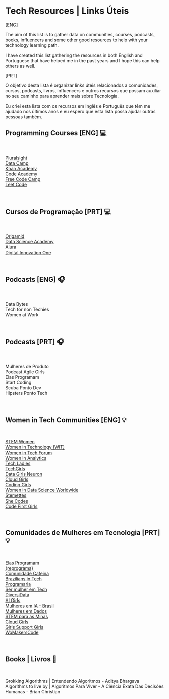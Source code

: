 # Tech Resources | Links Úteis

[ENG]

The aim of this list is to gather data on communities, courses, podcasts, books, influencers and some other good resources to help with your technology learning path.

I have created this list gathering the resources in both English and Portuguese that have helped me in the past years and I hope this can help others as well.

[PRT]

O objetivo desta lista é organizar links úteis relacionados a comunidades, cursos, podcasts, livros, influencers e outros recursos que possam auxiliar no seu caminho para aprender mais sobre Tecnologia.

Eu criei esta lista com os recursos em Inglês e Português que têm me ajudado nos últimos anos e eu espero que esta lista possa ajudar outras pessoas também.


## Programming Courses [ENG] :computer:
<br>

[Pluralsight](https://app.pluralsight.com/id) <br>
[Data Camp](https://www.datacamp.com/) <br>
[Khan Academy](https://khanacademy.org) <br>
[Code Academy](https://www.codecademy.com/) <br>
[Free Code Camp](https://www.freecodecamp.org/) <br>
[Leet Code](https://leetcode.com/) <br>
<br><br>

## Cursos de Programação [PRT] :computer:
<br>

[Origamid](https://www.origamid.com/) <br>
[Data Science Academy](https://www.datascienceacademy.com.br/) <br>
[Alura](https://www.alura.com.br/) <br>
[Digital Innovation One](https://www.dio.me/en) <br>
<br><br>

## Podcasts [ENG] :headphones:
<br>

Data Bytes <br>
Tech for non Techies <br>
Women at Work <br>
<br><br>

## Podcasts [PRT] :headphones:
<br>

Mulheres de Produto <br>
Podcast Agile Girls <br>
Elas Programam <br>
Start Coding <br>
Scuba Ponto Dev <br>
Hipsters Ponto Tech <br>
<br><br>

## Women in Tech Communities [ENG] :bulb:
<br>

[STEM Women](https://stemwomenevents.com/events) <br>
[Women in Technology (WIT)](http://www.mywit.org/) <br>
[Women in Tech Forum](http://www.womenintechforum.com/) <br>
[Women in Analytics](https://www.womeninanalytics.com/) <br>
[Tech Ladies](http://www.hiretechladies.com/) <br>
[TechGirls](https://www.wearetechgirls.com/) <br>
[Data Girls Neuron](https://linktr.ee/DataGirls) <br>
[Cloud Girls](http://www.cloudgirls.org/) <br>
[Coding Girls](http://www.coding-girls.com/) <br>
[Women in Data Science Worldwide](https://www.widsconference.org/) <br>
[Stemettes](http://stemettes.org/) <br>
[She Codes](https://www.shecodes.io/) <br>
[Code First Girls](https://codefirstgirls.com/) <br>
<br><br>

## Comunidades de Mulheres em Tecnologia [PRT] :bulb:
<br>

[Elas Programam](https://elasprogramam.com.br/#/) <br>
[{reprograma}](http://www.reprograma.com.br/estacao-hack/) <br>
[Comunidade Cafeina](http://compiladoras.com.br/) <br>
[Brazilians in Tech](http://braziliansintech.com/) <br>
[Programaria](http://www.programaria.org/) <br>
[Ser mulher em Tech](https://sermulheremtech.com.br/) <br>
[DiversiData](https://linktr.ee/diversidata) <br>
[AI Girls](https://www.linkedin.com/company/ai-girls/) <br>
[Mulheres em IA - Brasil](https://mulheres-em-ia.github.io/) <br>
[Mulheres em Dados](https://lnkd.in/dUEymWsU) <br>
[STEM para as Minas](https://campsite.bio/stemparaminas) <br>
[Cloud Girls](http://www.cloudgirls.com.br/) <br>
[Girls Support Girls](https://gsgcommunity.github.io/) <br>
[WoMakersCode](https://linktr.ee/womakerscode) <br>
<br><br>

## Books | Livros :blue_book:
<br>

Grokking Algorithms | Entendendo Algoritmos - Aditya Bhargava <br>
Algorithms to live by | Algoritmos Para Viver - A Ciência Exata Das Decisões Humanas - Brian Christian <br>
<br><br>
